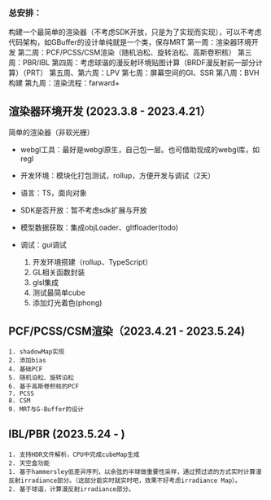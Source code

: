 
### 总安排：
构建一个最简单的渲染器（不考虑SDK开放，只是为了实现而实现），可以不考虑代码架构，如GBuffer的设计单纯就是一个类，保存MRT
第一周：渲染器环境开发
第二周：PCF/PCSS/CSM渲染（随机泊松、旋转泊松、高斯卷积核）
第三周：PBR/IBL
第四周：考虑球谐的漫反射环境贴图计算（BRDF漫反射前一部分计算）（PRT）
第五周、第六周：LPV
第七周：屏幕空间的GI、SSR
第八周：BVH构建
第九周：渲染流程：farward+

## 渲染器环境开发 (2023.3.8 - 2023.4.21）

简单的渲染器（非软光栅）
- webgl工具：最好是webgl原生，自己包一层。也可借助现成的webgl库，如regl
- 开发环境：模块化打包测试，rollup，方便开发与调试（2天）
- 语言：TS，面向对象
- SDK是否开放：暂不考虑sdk扩展与开放
- 模型数据获取：集成objLoader、gltfloader(todo)
- 调试：gui调试

    1. 开发环境搭建（rollup、TypeScript）
    2. GL相关函数封装
    3. glsl集成
    4. 测试最简单cube
    5. 添加灯光着色(phong)

## PCF/PCSS/CSM渲染（2023.4.21 - 2023.5.24)

    1. shadowMap实现
    2. 添加bias
    4. 基础PCF
    5. 随机泊松、旋转泊松
    6. 基于高斯卷积核的PCF
    7. PCSS
    8. CSM
    9. MRT与G-Buffer的设计


## IBL/PBR (2023.5.24 - )

    1. 支持HDR文件解析，CPU中完成cubeMap生成
    2. 天空盒功能
    1. 基于hammersley低差异序列，以余弦的半球做重要性采样，通过预过滤的方式实时计算漫反射irradiance部分。（这部分能实时就实时吧，效果不好考虑irradiance Map）。
    2. 基于球谐，计算漫反射irradiance部分。